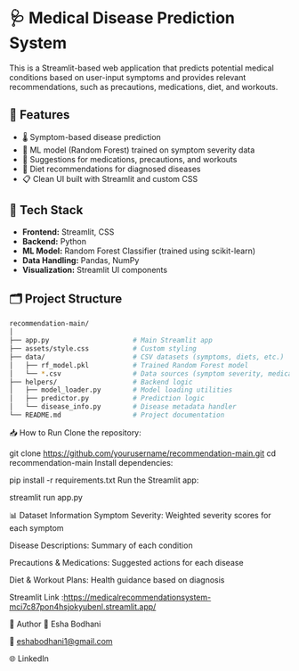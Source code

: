 # 🩺 Medical Disease Prediction System

This is a Streamlit-based web application that predicts potential medical conditions based on user-input symptoms and provides relevant recommendations, such as precautions, medications, diet, and workouts.

## 📌 Features

- 🌡️ Symptom-based disease prediction
- 🧠 ML model (Random Forest) trained on symptom severity data
- 💊 Suggestions for medications, precautions, and workouts
- 🥗 Diet recommendations for diagnosed diseases
- 📋 Clean UI built with Streamlit and custom CSS

## 🚀 Tech Stack

- **Frontend:** Streamlit, CSS
- **Backend:** Python
- **ML Model:** Random Forest Classifier (trained using scikit-learn)
- **Data Handling:** Pandas, NumPy
- **Visualization:** Streamlit UI components

## 🗂️ Project Structure

```bash
recommendation-main/
│
├── app.py                     # Main Streamlit app
├── assets/style.css           # Custom styling
├── data/                      # CSV datasets (symptoms, diets, etc.)
│   ├── rf_model.pkl           # Trained Random Forest model
│   └── *.csv                  # Data sources (symptom severity, medication, diet, etc.)
├── helpers/                   # Backend logic
│   ├── model_loader.py        # Model loading utilities
│   ├── predictor.py           # Prediction logic
│   └── disease_info.py        # Disease metadata handler
└── README.md                  # Project documentation
```
📥 How to Run
Clone the repository:

git clone https://github.com/yourusername/recommendation-main.git
cd recommendation-main
Install dependencies:

pip install -r requirements.txt
Run the Streamlit app:

streamlit run app.py

📊 Dataset Information
Symptom Severity: Weighted severity scores for each symptom

Disease Descriptions: Summary of each condition

Precautions & Medications: Suggested actions for each disease

Diet & Workout Plans: Health guidance based on diagnosis

Streamlit Link :https://medicalrecommendationsystem-mci7c87pon4hsjokyubenl.streamlit.app/

📌 Author
👤 Esha Bodhani

📧 eshabodhani1@gmail.com

🌐 LinkedIn
